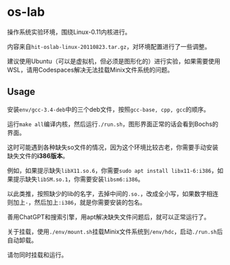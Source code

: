 # os-lab

操作系统实验环境，围绕Linux-0.11内核进行。

内容来自`hit-oslab-linux-20110823.tar.gz`，对环境配置进行了一些调整。

建议使用Ubuntu（可以是虚拟机，但必须是图形化的）进行实验，如果需要使用WSL，请用Codespaces解决无法挂载Minix文件系统的问题。

## Usage

安装`env/gcc-3.4-deb`中的三个deb文件，按照`gcc-base, cpp, gcc`的顺序。

运行`make all`编译内核，然后运行`./run.sh`，图形界面正常的话会看到Bochs的界面。

这时可能遇到各种缺失so文件的情况，因为这个环境比较古老，你需要手动安装缺失文件的**i386版本**。

例如，如果提示缺失`libX11.so.6`，你需要`sudo apt install libx11-6:i386`，如果提示缺失`libSM.so.1`，你需要安装`libsm6:i386`。

以此类推，按照缺少的lib的名字，去掉中间的`.so.`，改成全小写，如果数字相连则加上`-`，然后加上`:i386`，就是你需要安装的包名。

善用ChatGPT和搜索引擎，用apt解决缺失文件问题后，就可以正常运行了。

关于挂载，使用`./env/mount.sh`挂载Minix文件系统到`/env/hdc`，启动`./run.sh`后自动卸载。

请勿同时挂载和运行。
